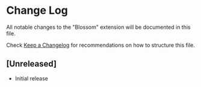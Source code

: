 # Change Log

All notable changes to the "Blossom" extension will be documented in this file.

Check [Keep a Changelog](http://keepachangelog.com/) for recommendations on how to structure this file.

## [Unreleased]

- Initial release
